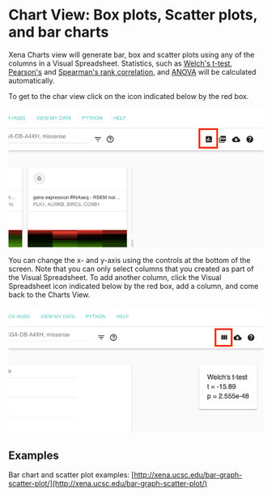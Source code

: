 # Chart View: Box plots, Scatter plots, and bar charts

Xena Charts view will generate bar, box and scatter plots using any of the columns in a Visual Spreadsheet. Statistics, such as [Welch's t-test,](https://en.wikipedia.org/wiki/Welch's_t-test) [Pearson's](https://en.wikipedia.org/wiki/Pearson_correlation_coefficient) and [Spearman's rank correlation](https://en.wikipedia.org/wiki/Spearman's_rank_correlation_coefficient), and [ANOVA](https://en.wikipedia.org/wiki/Analysis_of_variance) will be calculated automatically.

To get to the char view click on the icon indicated below by the red box.

![How to get to Charts mode](../.gitbook/assets/tocharts.png)

You can change the x- and y-axis using the controls at the bottom of the screen. Note that you can only select columns that you created as part of the Visual Spreadsheet. To add another column, click the Visual Spreadsheet icon indicated below by the red box, add a column, and come back to the Charts View.

![How to get back to the Visual Spreadsheet](../.gitbook/assets/backtospreadsheet.png)

## Examples

Bar chart and scatter plot examples: [http://xena.ucsc.edu/bar-graph-scatter-plot/](http://xena.ucsc.edu/bar-graph-scatter-plot/)



